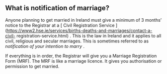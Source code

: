 ##  What is notification of marriage?

Anyone planning to get married in Ireland must give a minimum of 3 months’
notice to the Registrar at a [ Civil Registration Service
](https://www2.hse.ie/services/births-deaths-and-marriages/contact-a-civil-
registration-service.html) . This is the law in Ireland and it applies to all
civil, religious and secular marriages. This is sometimes referred to as
_notification of your intention to marry_ .

If everything is in order, the Registrar will give you a Marriage Registration
Form (MRF). The MRF is like a marriage licence. It gives you authorisation or
permission to get married.
